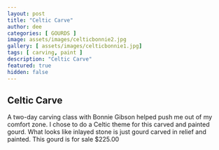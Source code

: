 ```yaml
---
layout: post
title: "Celtic Carve"
author: dee
categories: [ GOURDS ]
image: assets/images/celticbonnie2.jpg
gallery: [ assets/images/celticbonnie1.jpg]
tags: [ carving, paint ]
description: "Celtic Carve"
featured: true
hidden: false
---
```


## Celtic Carve

A two-day carving class with Bonnie Gibson helped push me out of my comfort zone.
I chose to do a Celtic theme for this carved and painted gourd.  What looks like inlayed stone is just gourd carved in relief and painted.  This gourd is for sale $225.00
